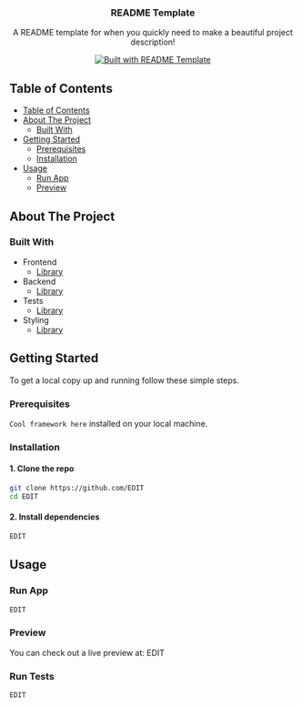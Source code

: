 <p align="center">
  <h3 align="center">README Template</h3>
  <p align="center">
    A README template for when you quickly need to make a beautiful project description!
  </p>
  <p align="center">
    <a href="https://github.com/TGlide/README-TEMPLATE">
      <img src="https://img.shields.io/badge/Built with-README Template-%23000000?style=for-the-badge&logo=read-the-docs" alt="Built with README Template">
    </a>
  </p>
</p>

## Table of Contents

- [Table of Contents](#table-of-contents)
- [About The Project](#about-the-project)
  - [Built With](#built-with)
- [Getting Started](#getting-started)
  - [Prerequisites](#prerequisites)
  - [Installation](#installation)
- [Usage](#usage)
  - [Run App](#run-app)
  - [Preview](#preview)

## About The Project

### Built With

- Frontend
  - [Library](https://github.com/TGlide/README-TEMPLATE/)
- Backend
  - [Library](https://github.com/TGlide/README-TEMPLATE/)
- Tests
  - [Library](https://github.com/TGlide/README-TEMPLATE/)
- Styling
  - [Library](https://github.com/TGlide/README-TEMPLATE/)

## Getting Started

To get a local copy up and running follow these simple steps.

### Prerequisites

`Cool framework here` installed on your local machine.

### Installation

#### 1. Clone the repo

```sh
git clone https://github.com/EDIT
cd EDIT
```

#### 2. Install dependencies

```sh
EDIT
```

## Usage

### Run App

```sh
EDIT
```

### Preview

You can check out a live preview at: EDIT

### Run Tests

```sh
EDIT
```



